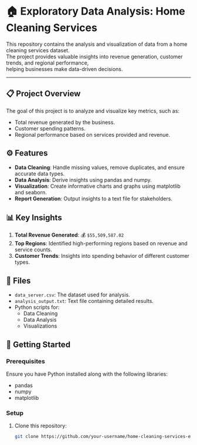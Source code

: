 # 🏠 Exploratory Data Analysis: Home Cleaning Services

This repository contains the analysis and visualization of data from a home cleaning services dataset.<br> The project provides valuable insights into revenue generation, customer trends, and regional performance,<br>  helping businesses make data-driven decisions.

---

## 📋 Project Overview
The goal of this project is to analyze and visualize key metrics, such as:
- Total revenue generated by the business.
- Customer spending patterns.
- Regional performance based on services provided and revenue.

 

## ⚙️ Features
- **Data Cleaning**: Handle missing values, remove duplicates, and ensure accurate data types.
- **Data Analysis**: Derive insights using pandas and numpy.
- **Visualization**: Create informative charts and graphs using matplotlib and seaborn.
- **Report Generation**: Output insights to a text file for stakeholders.

 

## 📊 Key Insights
1. **Total Revenue Generated**: 💰 `$55,509,587.02`
2. **Top Regions**: Identified high-performing regions based on revenue and service counts.
3. **Customer Trends**: Insights into spending behavior of different customer types.

 

## 📁 Files
- `data_server.csv`: The dataset used for analysis.
- `analysis_output.txt`: Text file containing detailed results.
- Python scripts for:
  - Data Cleaning
  - Data Analysis
  - Visualizations

 

## 🚀 Getting Started
### Prerequisites
Ensure you have Python installed along with the following libraries:
- pandas
- numpy
- matplotlib

### Setup
1. Clone this repository:
   ```bash
   git clone https://github.com/your-username/home-cleaning-services-eda.git
